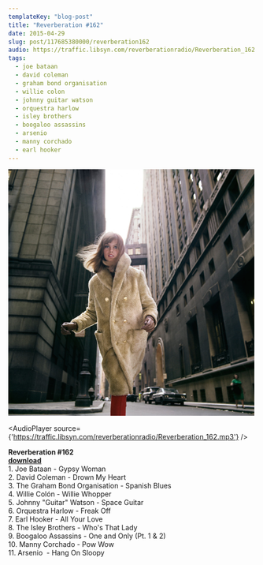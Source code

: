 ```yaml
---
templateKey: "blog-post"
title: "Reverberation #162"
date: 2015-04-29
slug: post/117685380000/reverberation162
audio: https://traffic.libsyn.com/reverberationradio/Reverberation_162.mp3
tags:
  - joe bataan
  - david coleman
  - graham bond organisation
  - willie colon
  - johnny guitar watson
  - orquestra harlow
  - isley brothers
  - boogaloo assassins
  - arsenio
  - manny corchado
  - earl hooker
---
```


![Reverberation #162](../images/77c1e64cfcc6a844d6faa60ef29e1a280efce37631c4e3bcc24499e17cebeb1e.png)

<AudioPlayer source={'https://traffic.libsyn.com/reverberationradio/Reverberation_162.mp3'} />

<p><b>Reverberation #162<br /><a href="https://traffic.libsyn.com/reverberationradio/Reverberation_162.mp3">download</a><br /></b>1. Joe Bataan - Gypsy Woman<br />2. David Coleman - Drown My Heart<br />3. The Graham Bond Organisation - Spanish Blues<br />4. Willie Col&oacute;n - Willie Whopper<br />5. Johnny "Guitar" Watson - Space Guitar<br />6. Orquestra Harlow - Freak Off<br />7. Earl Hooker - All Your Love<br />8. The Isley Brothers - Who's That Lady<br />9. Boogaloo Assassins - One and Only (Pt. 1 &amp; 2)<br />10.&nbsp;Manny Corchado - Pow Wow<br />11. Arsenio &nbsp;- Hang On Sloopy</p>

